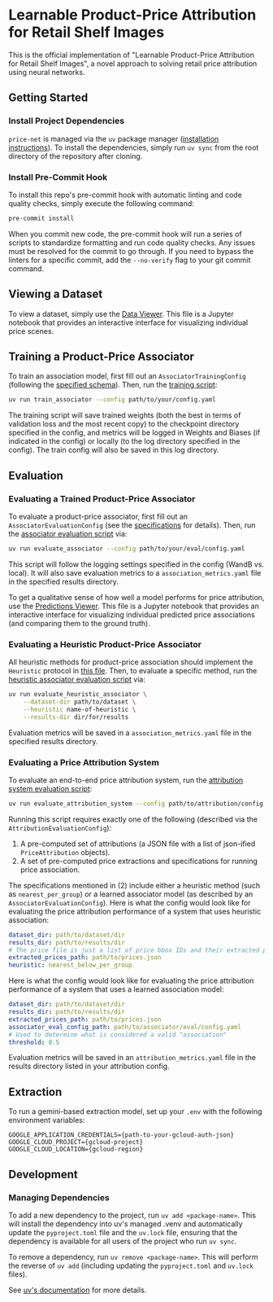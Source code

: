 # Learnable Product-Price Attribution for Retail Shelf Images

This is the official implementation of "Learnable Product-Price Attribution for Retail Shelf Images", a novel approach to solving retail price attribution using neural networks.

## Getting Started

### Install Project Dependencies

`price-net` is managed via the `uv` package manager ([installation instructions](https://docs.astral.sh/uv/getting-started/installation/)). To install the dependencies, simply run `uv sync` from the root directory of the repository after cloning.

### Install Pre-Commit Hook

To install this repo's pre-commit hook with automatic linting and code quality checks, simply execute the following command:

```bash
pre-commit install
```

When you commit new code, the pre-commit hook will run a series of scripts to standardize formatting and run code quality checks. Any issues must be resolved for the commit to go through. If you need to bypass the linters for a specific commit, add the `--no-verify` flag to your git commit command.

## Viewing a Dataset

To view a dataset, simply use the [Data Viewer](notebooks/data_viewer.ipynb). This file is a Jupyter notebook that provides an interactive interface for visualizing individual price scenes.

## Training a Product-Price Associator

To train an association model, first fill out an `AssociatorTrainingConfig` (following the [specified schema](src/price_net/configs.py)). Then, run the [training script](src/price_net/training/train_associator.py):

```bash
uv run train_associator --config path/to/your/config.yaml
```

The training script will save trained weights (both the best in terms of validation loss and the most recent copy) to the checkpoint directory specified in the config, and metrics will be logged in Weights and Biases (if indicated in the config) or locally (to the log directory specified in the config). The train config will also be saved in this log directory.

## Evaluation

### Evaluating a Trained Product-Price Associator

To evaluate a product-price associator, first fill out an `AssociatorEvaluationConfig` (see the [specifications](src/price_net/association/configs.py) for details). Then, run the [associator evaluation script](src/price_net/association/evaluate.py) via:

```bash
uv run evaluate_associator --config path/to/your/eval/config.yaml
```

This script will follow the logging settings specified in the config (WandB vs. local). It will also save evaluation metrics to a `association_metrics.yaml` file in the specified results directory.

To get a qualitative sense of how well a model performs for price attribution, use the [Predictions Viewer](notebooks/predictions_viewer.ipynb). This file is a Jupyter notebook that provides an interactive interface for visualizing individual predicted price associations (and comparing them to the ground truth).

### Evaluating a Heuristic Product-Price Associator

All heuristic methods for product-price association should implement the `Heuristic` protocol in [this file](src/price_net/association/heuristics.py). Then, to evaluate a specific method, run the [heuristic associator evaluation script](src/price_net/association/evaluate_heuristic.py) via:

```bash
uv run evaluate_heuristic_associator \
    --dataset-dir path/to/dataset \
    --heuristic name-of-heuristic \
    --results-dir dir/for/results
```

Evaluation metrics will be saved in a `association_metrics.yaml` file in the specified results directory.

### Evaluating a Price Attribution System

To evaluate an end-to-end price attribution system, run the [attribution system evaluation script](src/price_net/scripts/evaluate_attributions.py):

```bash
uv run evaluate_attribution_system --config path/to/attribution/config.yaml
```

Running this script requires exactly one of the following (described via the `AttributionEvaluationConfig`):

1. A pre-computed set of attributions (a JSON file with a list of json-ified `PriceAttribution` objects).
2. A set of pre-computed price extractions and specifications for running price association.

The specifications mentioned in (2) include either a heuristic method (such as `nearest_per_group`) or a learned associator model (as described by an `AssociatorEvaluationConfig`). Here is what the config would look like for evaluating the price attribution performance of a system that uses heuristic association:

```yaml
dataset_dir: path/to/dataset/dir
results_dir: path/to/results/dir
# The price file is just a list of price bbox IDs and their extracted price
extracted_prices_path: path/to/prices.json
heuristic: nearest_below_per_group
```

Here is what the config would look like for evaluating the price attribution performance of a system that uses a learned association model:

```yaml
dataset_dir: path/to/dataset/dir
results_dir: path/to/results/dir
extracted_prices_path: path/to/prices.json
associator_eval_config_path: path/to/associator/eval/config.yaml
# Used to determine what is considered a valid "association"
threshold: 0.5
```

Evaluation metrics will be saved in an `attribution_metrics.yaml` file in the results directory listed in your attribution config.

## Extraction

To run a gemini-based extraction model, set up your `.env` with the following environment variables:

```
GOOGLE_APPLICATION_CREDENTIALS={path-to-your-gcloud-auth-json}
GOOGLE_CLOUD_PROJECT={gcloud-project}
GOOGLE_CLOUD_LOCATION={gcloud-region}
```

## Development

### Managing Dependencies

To add a new dependency to the project, run `uv add <package-name>`. This will install the dependency into uv's managed .venv and automatically update the `pyproject.toml` file and the `uv.lock` file, ensuring that the dependency is available for all users of the project who run `uv sync`.

To remove a dependency, run `uv remove <package-name>`. This will perform the reverse of `uv add` (including updating the `pyproject.toml` and `uv.lock` files).

See [uv's documentation](https://docs.astral.sh/uv/guides/projects/#managing-dependencies) for more details.
